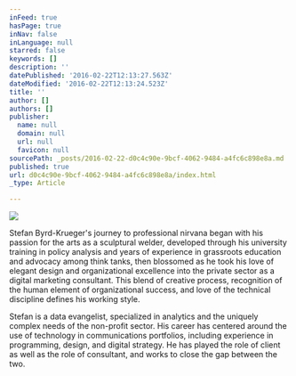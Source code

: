 ```yaml
---
inFeed: true
hasPage: true
inNav: false
inLanguage: null
starred: false
keywords: []
description: ''
datePublished: '2016-02-22T12:13:27.563Z'
dateModified: '2016-02-22T12:13:24.523Z'
title: ''
author: []
authors: []
publisher:
  name: null
  domain: null
  url: null
  favicon: null
sourcePath: _posts/2016-02-22-d0c4c90e-9bcf-4062-9484-a4fc6c898e8a.md
published: true
url: d0c4c90e-9bcf-4062-9484-a4fc6c898e8a/index.html
_type: Article

---
```

![](https://the-grid-user-content.s3-us-west-2.amazonaws.com/c5778b59-6f05-4210-bab4-079cfdf2ba76.jpg)

Stefan Byrd-Krueger's journey to professional nirvana began with his passion for the arts as a sculptural welder, developed through his university training in policy analysis and years of experience in grassroots education and advocacy among think tanks, then blossomed as he took his love of elegant design and organizational excellence into the private sector as a digital marketing consultant. This blend of creative process, recognition of the human element of organizational success, and love of the technical discipline defines his working style.

Stefan is a data evangelist, specialized in analytics and the uniquely complex needs of the non-profit sector. His career has centered around the use of technology in communications portfolios, including experience in programming, design, and digital strategy. He has played the role of client as well as the role of consultant, and works to close the gap between the two.